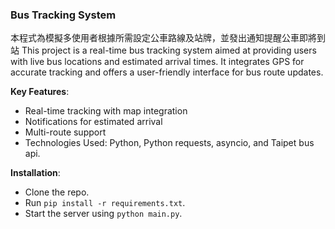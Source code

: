 ### Bus Tracking System

本程式為模擬多使用者根據所需設定公車路線及站牌，並發出通知提醒公車即將到站
This project is a real-time bus tracking system aimed at providing users with live bus locations and estimated arrival times. It integrates GPS for accurate tracking and offers a user-friendly interface for bus route updates.

**Key Features**:

* Real-time tracking with map integration
* Notifications for estimated arrival
* Multi-route support
* Technologies Used: Python, Python requests, asyncio, and Taipet bus api.

**Installation**:

* Clone the repo.
* Run ```pip install -r requirements.txt```.
* Start the server using ```python main.py```.
